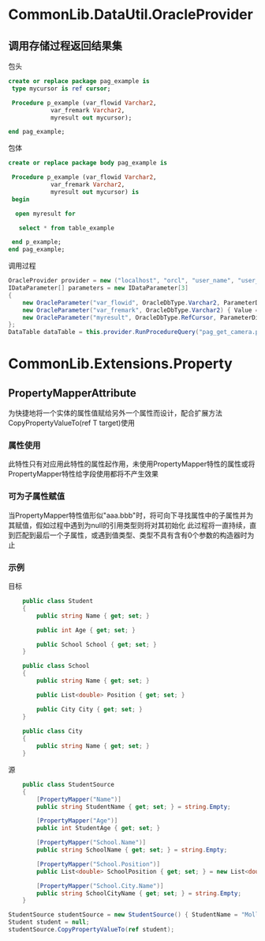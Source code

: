 # CommonLib.DataUtil.OracleProvider
## 调用存储过程返回结果集
包头
```sql
create or replace package pag_example is
 type mycursor is ref cursor;

 Procedure p_example (var_flowid Varchar2,
            var_fremark Varchar2,
            myresult out mycursor);

end pag_example;
```
包体
```sql
create or replace package body pag_example is

 Procedure p_example (var_flowid Varchar2,
            var_fremark Varchar2,
            myresult out mycursor) is
 begin

  open myresult for

   select * from table_example

 end p_example;
end pag_example;
```
调用过程
```cs
OracleProvider provider = new ("localhost", "orcl", "user_name", "user_pass");
IDataParameter[] parameters = new IDataParameter[3]
{
    new OracleParameter("var_flowid", OracleDbType.Varchar2, ParameterDirection.Input) { Value = "1" },
    new OracleParameter("var_fremark", OracleDbType.Varchar2) { Value = "Q" },
    new OracleParameter("myresult", OracleDbType.RefCursor, ParameterDirection.Output)
};
DataTable dataTable = this.provider.RunProcedureQuery("pag_get_camera.p_camera", parameters).Tables[0];
```

# CommonLib.Extensions.Property
## PropertyMapperAttribute
为快捷地将一个实体的属性值赋给另外一个属性而设计，配合扩展方法CopyPropertyValueTo<T>(ref T target)使用
### 属性使用
此特性只有对应用此特性的属性起作用，未使用PropertyMapper特性的属性或将PropertyMapper特性给字段使用都将不产生效果
### 可为子属性赋值
当PropertyMapper特性值形似"aaa.bbb"时，将可向下寻找属性中的子属性并为其赋值，假如过程中遇到为null的引用类型则将对其初始化
此过程将一直持续，直到匹配到最后一个子属性，或遇到值类型、类型不具有含有0个参数的构造器时为止
### 示例
目标
```cs
    public class Student
    {
        public string Name { get; set; }

        public int Age { get; set; }

        public School School { get; set; }
    }

    public class School
    {
        public string Name { get; set; }

        public List<double> Position { get; set; }

        public City City { get; set; }
    }
    
    public class City
    {
        public string Name { get; set; }
    }
```
源
```cs
    public class StudentSource
    {
        [PropertyMapper("Name")]
        public string StudentName { get; set; } = string.Empty;

        [PropertyMapper("Age")]
        public int StudentAge { get; set; }

        [PropertyMapper("School.Name")]
        public string SchoolName { get; set; } = string.Empty;

        [PropertyMapper("School.Position")]
        public List<double> SchoolPosition { get; set; } = new List<double>() { 0, 0 };

        [PropertyMapper("School.City.Name")]
        public string SchoolCityName { get; set; } = string.Empty;
    }
```
```cs
StudentSource studentSource = new StudentSource() { StudentName = "Molly Shannon", StudentAge = 17, SchoolName = "Grandville High School", SchoolPosition = new List<double>() { 119, 911 }, SchoolCityName = "Gotham" };
Student student = null;
studentSource.CopyPropertyValueTo(ref student);
```
